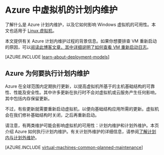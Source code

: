 <properties
	pageTitle="Windows VM 的计划内维护 | Azure"
	description="了解什么是 Azure 计划内维护以及它如何影响 Azure 中运行的 Windows 虚拟机"
	services="virtual-machines-windows"
	documentationCenter=""
	authors="drewm"
	manager="timlt"
	editor=""
	tags="azure-service-management,azure-resource-manager"/>

<tags
	ms.service="virtual-machines-windows"
	ms.workload="infrastructure-services"
	ms.tgt_pltfrm="vm-windows"
	ms.devlang="na"
	ms.topic="article"
	ms.date="03/01/2017"
	wacn.date="04/27/2017"
	ms.author="drewm"/>

# Azure 中虚拟机的计划内维护


了解什么是 Azure 计划内维护，以及它如何影响 Windows 虚拟机的可用性。本文也适用于 [Linux 虚拟机](/documentation/articles/virtual-machines-linux-planned-maintenance/)。

本文提供有关 Azure 计划内维护过程的背景信息。如果你想要排查 VM 重新启动的原因，可以[阅读此博客文章，其中详细说明了如何查看 VM 重新启动日志](https://azure.microsoft.com/blog/viewing-vm-reboot-logs/)。

[AZURE.INCLUDE [learn-about-deployment-models](../../includes/learn-about-deployment-models-both-include.md)]


## Azure 为何要执行计划内维护

Azure 在全球范围内定期执行更新，以提高虚拟机所基于的主机基础结构的可靠性、性能及安全性。其中许多更新在执行时不会对虚拟机或云服务产生任何影响，其中包括内存保留更新。

不过，有些更新就需要重新启动虚拟机，以便向基础结构应用所需的更新。虚拟机会在我们修补基础结构时关闭，之后再重新启动。

请注意，有两类维护可能会影响虚拟机的可用性：计划内维护和计划外维护。本页介绍 Azure 如何执行计划内维护。有关计划外维护的详细信息，请参阅[了解计划内与计划外维护](/documentation/articles/virtual-machines-windows-manage-availability/)。

[AZURE.INCLUDE [virtual-machines-common-planned-maintenance](../../includes/virtual-machines-common-planned-maintenance.md)]

<!---HONumber=Mooncake_Quality_Review_1202_2016-->